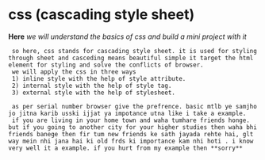 # css (cascading style sheet)

**Here** *we will understand the basics of css and build a mini project with it*  

     so here, css stands for cascading style sheet. it is used for styling through sheet and casceding means beautiful simple it target the html element for styling and solve the conflicts of browser.
     we will apply the css in three ways 
     1) inline style with the help of style attribute.
     2) internal style with the help of style tag.
     3) external style with the help of stylesheet.

     as per serial number browser give the prefrence. basic mtlb ye samjho jo jitna karib usski ijjat ya impotance utna like i take a example.
     if you are living in your home town and waha tumhare friends honge. but if you going to another city for your higher studies then waha bhi friends banege then fir tum new friends ke sath jayada rehte hai, glt way mein nhi jana hai ki old frds ki importance kam nhi hoti . i know very well it a example. if you hurt from my example then **sorry**
     